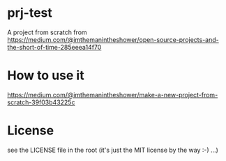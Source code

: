 # prj-test
A project from scratch from https://medium.com/@imthemanintheshower/open-source-projects-and-the-short-of-time-285eeea14f70

# How to use it
https://medium.com/@imthemanintheshower/make-a-new-project-from-scratch-39f03b43225c

# License
see the LICENSE file in the root (it's just the MIT license by the way :-) ...)
